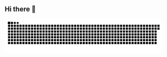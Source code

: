 ## Hi there 👋

<picture>
  <source media="(prefers-color-scheme: dark)" srcset="https://raw.githubusercontent.com/piebom/piebom/output/github-snake-dark.svg" />
  <source media="(prefers-color-scheme: light)" srcset="https://raw.githubusercontent.com/piebom/piebom/output/github-snake.svg" />
  <img alt="github-snake" src="https://raw.githubusercontent.com/piebom/piebom/output/github-snake.svg" />
</picture>
